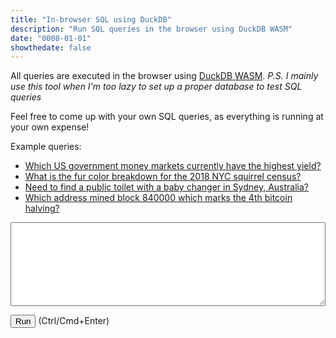 ```yaml
---
title: "In-browser SQL using DuckDB"
description: "Run SQL queries in the browser using DuckDB WASM"
date: "0008-01-01"
showthedate: false
---
```


All queries are executed in the browser using [DuckDB WASM](https://duckdb.org/docs/api/wasm/overview.html). *P.S. I mainly use this tool when I'm too lazy to set up a proper database to test SQL queries*

Feel free to come up with your own SQL queries, as everything is running at your own expense!

<p>Example queries:</p>
<ul>
    <li><a href="javascript:void(0);" onclick="document.getElementById('query').value = 'SELECT *\nFROM read_json(\'https://moneymarket.fun/data/fundYields.json\')\nWHERE category = \'Government\'\nORDER BY yield DESC'; execute()">Which US government money markets currently have the highest yield?</a></li>
    <li><a href="javascript:void(0);" onclick="document.getElementById('query').value = 'SELECT\n  &quot;Primary Fur Color&quot; as fur_color,\n  COUNT() as occurrences,\n  100 * COUNT() / SUM(COUNT()) OVER() as percentage\nFROM \'https://data.cityofnewyork.us/api/views/vfnx-vebw/rows.csv\'\nWHERE &quot;Primary Fur Color&quot; IS NOT NULL\nGROUP BY &quot;Primary Fur Color&quot;'; execute()">What is the fur color breakdown for the 2018 NYC squirrel census?</a></li>
    <li><a href="javascript:void(0);" onclick="document.getElementById('query').value = 'SELECT *\nFROM read_csv(\'https://data.gov.au/data/dataset/553b3049-2b8b-46a2-95e6-640d7986a8c1/resource/34076296-6692-4e30-b627-67b7c4eb1027/download/toiletmapexport_241101_074429.csv\')\nWHERE BabyChange AND Town = \'Sydney\''; execute()">Need to find a public toilet with a baby changer in Sydney, Australia?</a></li>
    <li><a href="javascript:void(0);" onclick="document.getElementById('query').value = 'SELECT * FROM (\n  SELECT unnest(outputs, recursive:=True)\n  FROM read_parquet(\'s3://aws-public-blockchain/v1.0/btc/transactions/date=2024-04-20/part-00000-9c311aa4-8f1b-483d-9ef1-5d643c1d4de7-c000.snappy.parquet\')\n  WHERE is_coinbase AND block_number = 840000\n)\nWHERE address IS NOT NULL'; execute()">Which address mined block 840000 which marks the 4th bitcoin halving?</a></li>
</ul>

<textarea id="query" rows="8" style="width: 100%; font-family: 'Space mono';" onkeypress="handle(event)"></textarea>
<p><button onclick="execute()">Run</button> (Ctrl/Cmd+Enter)</p>

<div id="error"></div>
<div id="grid"></div>

<script src="https://unpkg.com/js-spread-grid@latest/dist/index.js"></script>

<script type="module">
import * as duckdb from 'https://cdn.jsdelivr.net/npm/@duckdb/duckdb-wasm@latest/+esm';

const JSDELIVR_BUNDLES = duckdb.getJsDelivrBundles();

const bundle = await duckdb.selectBundle(JSDELIVR_BUNDLES);

const worker_url = URL.createObjectURL(
  new Blob([`importScripts("${bundle.mainWorker}");`], {type: 'text/javascript'})
);

const worker = new Worker(worker_url);
const logger = new duckdb.ConsoleLogger();
const db = new duckdb.AsyncDuckDB(logger, worker);
await db.instantiate(bundle.mainModule, bundle.pthreadWorker);
URL.revokeObjectURL(worker_url);

const c = await db.connect(
    {
        filesystem: { allowFullHTTPReads: true }
    }
);

async function execute() {
    const query = document.getElementById("query").value;
    try {
        const result = await c.query(query);
        SpreadGrid(document.getElementById('grid'), {
            data: result.toArray().map((row) => row.toJSON()),
            columns: [
                { type: 'DATA-BLOCK', width: 'fit' },
            ]
        });
        document.getElementById('grid').style["max-height"] = '50vh';
        document.getElementById("error").textContent = '';
    } catch (e) {
        SpreadGrid(document.getElementById('grid'), {
            data: []
        });
        document.getElementById("error").textContent = e;
    }
}

async function handle(event) {
    if (event.ctrlKey && event.key === "Enter") {
        await execute();
    }
}

window.execute = execute;
window.handle = handle;
</script>
